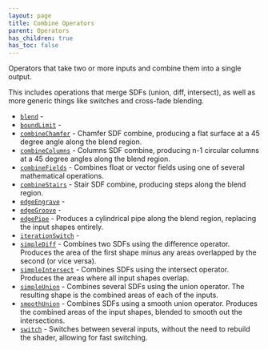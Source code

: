 ```yaml
---
layout: page
title: Combine Operators
parent: Operators
has_children: true
has_toc: false
---
```


Operators that take two or more inputs and combine them into a single
output.

This includes operations that merge SDFs (union, diff, intersect), as
well as more generic things like switches and cross-fade blending.

* [`blend`](blend/) - 
* [`boundLimit`](boundLimit/) - 
* [`combineChamfer`](combineChamfer/) - Chamfer SDF combine, producing a flat surface at a 45 degree angle along the blend region.
* [`combineColumns`](combineColumns/) - Columns SDF combine, producing n-1 circular columns at a 45 degree angles along the blend region.
* [`combineFields`](combineFields/) - Combines float or vector fields using one of several mathematical operations.
* [`combineStairs`](combineStairs/) - Stair SDF combine, producing steps along the blend region.
* [`edgeEngrave`](edgeEngrave/) - 
* [`edgeGroove`](edgeGroove/) - 
* [`edgePipe`](edgePipe/) - Produces a cylindrical pipe along the blend region, replacing the input shapes entirely.
* [`iterationSwitch`](iterationSwitch/) - 
* [`simpleDiff`](simpleDiff/) - Combines two SDFs using the difference operator.
Produces the area of the first shape minus any areas overlapped by the second (or vice versa).
* [`simpleIntersect`](simpleIntersect/) - Combines SDFs using the intersect operator.
Produces the areas where all input shapes overlap.
* [`simpleUnion`](simpleUnion/) - Combines several SDFs using the union operator.
The resulting shape is the combined areas of each of the inputs.
* [`smoothUnion`](smoothUnion/) - Combines SDFs using a smooth union operator.
Produces the combined areas of the input shapes, blended to smooth out the intersections.
* [`switch`](switch/) - Switches between several inputs, without the need to rebuild the shader, allowing for fast switching.
